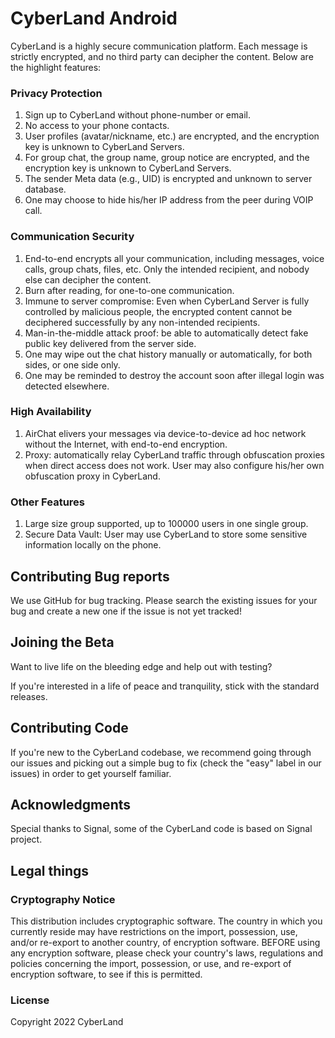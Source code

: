 # CyberLand Android 
CyberLand is a highly secure communication platform. Each message is strictly encrypted, and no third party can decipher the content. Below are the highlight features:
### Privacy Protection
1. Sign up to CyberLand without phone-number or email.
2. No access to your phone contacts.
3. User profiles (avatar/nickname, etc.) are encrypted, and the encryption key is unknown to CyberLand Servers.
4. For group chat, the group name, group notice are encrypted, and the encryption key is unknown to CyberLand Servers.
5. The sender Meta data (e.g., UID) is encrypted and unknown to server database.
6. One may choose to hide his/her IP address from the peer during VOIP call.

### Communication Security
1. End-to-end encrypts all your communication, including messages, voice calls, group chats, files, etc. Only the intended recipient, and nobody else can decipher the content. 
2. Burn after reading, for one-to-one communication.
3. Immune to server compromise: Even when CyberLand Server is fully controlled by malicious people, the encrypted content cannot be deciphered successfully by any non-intended recipients.
4. Man-in-the-middle attack proof: be able to automatically detect fake public key delivered from the server side.
5. One may wipe out the chat history manually or automatically, for both sides, or one side only.
6. One may be reminded to destroy the account soon after illegal login was detected elsewhere.

### High Availability
1. AirChat elivers your messages via device-to-device ad hoc network without the Internet, with end-to-end encryption.
2. Proxy: automatically relay CyberLand traffic through obfuscation proxies when direct access does not work. User may also configure his/her own obfuscation proxy in CyberLand.

### Other Features
1. Large size group supported, up to 100000 users in one single group.
2. Secure Data Vault: User may use CyberLand to store some sensitive information locally on the phone.




## Contributing Bug reports

We use GitHub for bug tracking. Please search the existing issues for your bug and create a new one if the issue is not yet tracked!


## Joining the Beta

Want to live life on the bleeding edge and help out with testing?

 
If you're interested in a life of peace and tranquility, stick with the standard releases.

## Contributing Code


If you're new to the CyberLand codebase, we recommend going through our issues and picking out a simple bug to fix (check the "easy" label in our issues) in order to get yourself familiar. 


## Acknowledgments

Special thanks to Signal, some of the CyberLand code is based on Signal project.

## Legal things
### Cryptography Notice

This distribution includes cryptographic software. The country in which you currently reside may have restrictions on the import, possession, use, and/or re-export to another country, of encryption software.
BEFORE using any encryption software, please check your country's laws, regulations and policies concerning the import, possession, or use, and re-export of encryption software, to see if this is permitted.

### License

Copyright 2022 CyberLand

